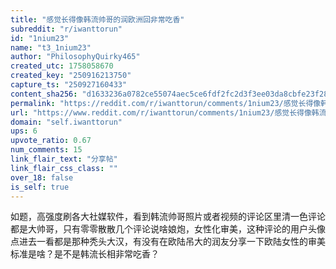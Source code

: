 ```yaml
---
title: "感觉长得像韩流帅哥的润欧洲回非常吃香"
subreddit: "r/iwanttorun"
id: "1nium23"
name: "t3_1nium23"
author: "PhilosophyQuirky465"
created_utc: 1758058670
created_key: "250916213750"
capture_ts: "250927160433"
content_sha256: "d1633236a0782ce55074aec5ce6fdf2fc2d3f3ee03da8cbfe23f28309f08f9b4"
permalink: "https://reddit.com/r/iwanttorun/comments/1nium23/感觉长得像韩流帅哥的润欧洲回非常吃香/"
url: "https://www.reddit.com/r/iwanttorun/comments/1nium23/感觉长得像韩流帅哥的润欧洲回非常吃香/"
domain: "self.iwanttorun"
ups: 6
upvote_ratio: 0.67
num_comments: 15
link_flair_text: "分享帖"
link_flair_css_class: ""
over_18: false
is_self: true
---
```


如题，高强度刷各大社媒软件，看到韩流帅哥照片或者视频的评论区里清一色评论都是大帅哥，只有零零散散几个评论说啥娘炮，女性化审美，这种评论的用户头像点进去一看都是那种秃头大汉，有没有在欧陆吊大的润友分享一下欧陆女性的审美标准是啥？是不是韩流长相非常吃香？
